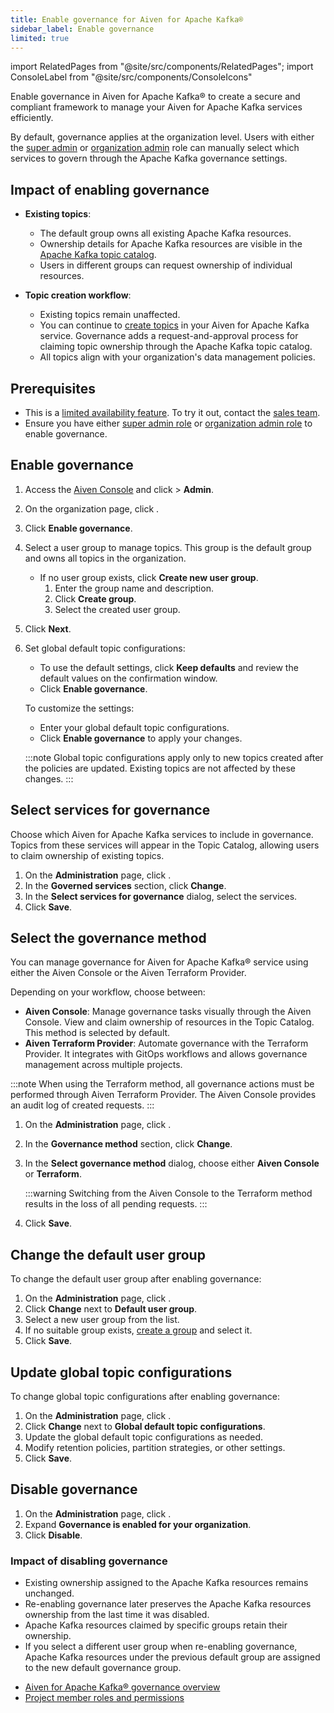 ```yaml
---
title: Enable governance for Aiven for Apache Kafka®
sidebar_label: Enable governance
limited: true
---
```


import RelatedPages from "@site/src/components/RelatedPages";
import ConsoleLabel from "@site/src/components/ConsoleIcons"

Enable governance in Aiven for Apache Kafka® to create a secure and compliant framework to manage your Aiven for Apache Kafka services efficiently.

By default, governance applies at the organization level. Users with either
the [super admin](/docs/platform/howto/manage-permissions#make-users-super-admin) or
[organization admin](/docs/platform/concepts/permissions#organization-roles) role
can manually select which services to govern through the Apache Kafka governance settings.

## Impact of enabling governance

- **Existing topics**:
  - The default group owns all existing Apache Kafka resources.
  - Ownership details for Apache Kafka resources are visible in the
    [Apache Kafka topic catalog](/docs/products/kafka/concepts/topic-catalog-overview).
  - Users in different groups can request ownership of individual resources.

- **Topic creation workflow**:
  - Existing topics remain unaffected.
  - You can continue to [create topics](/docs/products/kafka/howto/create-topic) in your
    Aiven for Apache Kafka service. Governance adds a request-and-approval process for
    claiming topic ownership through the Apache Kafka topic catalog.
  - All topics align with your organization's data management policies.

## Prerequisites

- This is a [limited availability feature](/docs/platform/concepts/service-and-feature-releases). To try
  it out, contact the [sales team](https://aiven.io/contact).
- Ensure you have either
  [super admin role](/docs/platform/howto/manage-permissions#make-users-super-admin)
  or [organization admin role](/docs/platform/concepts/permissions#organization-roles)
  to enable governance.


## Enable governance

1. Access the [Aiven Console](https://console.aiven.io/) and click
   <ConsoleLabel name="userinformation"/> > **Admin**.
1. On the organization page, click <ConsoleLabel name="governance"/>.
1. Click **Enable governance**.
1. Select a user group to manage topics. This group is the default group and
   owns all topics in the organization.
   - If no user group exists, click **Create new user group**.
     1. Enter the group name and description.
     1. Click **Create group**.
     1. Select the created user group.
1. Click **Next**.
1. Set global default topic configurations:
   - To use the default settings, click **Keep defaults** and review the default
     values on the confirmation window.
   - Click **Enable governance**.

   To customize the settings:

   - Enter your global default topic configurations.
   - Click **Enable governance** to apply your changes.

    :::note
    Global topic configurations apply only to new topics created after the policies are
    updated. Existing topics are not affected by these changes.
    :::

## Select services for governance

Choose which Aiven for Apache Kafka services to include in governance. Topics from
these services will appear in the Topic Catalog, allowing users to claim ownership of
existing topics.

1. On the **Administration** page, click <ConsoleLabel name="governance"/>.
1. In the **Governed services** section, click **Change**.
1. In the **Select services for governance** dialog, select the services.
1. Click **Save**.

## Select the governance method

You can manage governance for Aiven for Apache Kafka® service using either the
Aiven Console or the Aiven Terraform Provider.

Depending on your workflow, choose between:

- **Aiven Console**: Manage governance tasks visually through the Aiven Console. View
  and claim ownership of resources in the Topic Catalog. This method is selected by
  default.
- **Aiven Terraform Provider**: Automate governance with the Terraform Provider. It
  integrates with GitOps workflows and allows governance management across multiple
  projects.

:::note
When using the Terraform method, all governance actions must be performed through
Aiven Terraform Provider. The Aiven Console provides an audit log of created requests.
:::

1. On the **Administration** page, click <ConsoleLabel name="governance"/>.
1. In the **Governance method** section, click **Change**.
1. In the **Select governance method** dialog, choose either **Aiven Console** or
   **Terraform**.

   :::warning
   Switching from the Aiven Console to the Terraform method results in the loss
   of all pending requests.
   :::

1. Click **Save**.

## Change the default user group

To change the default user group after enabling governance:

1. On the **Administration** page, click <ConsoleLabel name="governance"/>.
1. Click **Change** next to **Default user group**.
1. Select a new user group from the list.
1. If no suitable group exists, [create a group](/docs/platform/howto/manage-groups#create-a-group)
   and select it.
1. Click **Save**.

## Update global topic configurations

To change global topic configurations after enabling governance:

1. On the **Administration** page, click <ConsoleLabel name="governance"/>.
1. Click **Change** next to **Global default topic configurations**.
1. Update the global default topic configurations as needed.
1. Modify retention policies, partition strategies, or other settings.
1. Click **Save**.

## Disable governance

1. On the **Administration** page, click <ConsoleLabel name="governance"/>.
1. Expand **Governance is enabled for your organization**.
1. Click **Disable**.

### Impact of disabling governance

- Existing ownership assigned to the Apache Kafka resources remains unchanged.
- Re-enabling governance later preserves the Apache Kafka resources ownership from
  the last time it was disabled.
- Apache Kafka resources claimed by specific groups retain their ownership.
- If you select a different user group when re-enabling governance,
  Apache Kafka resources under the previous default group are assigned to the
  new default governance group.

<RelatedPages/>

- [Aiven for Apache Kafka® governance overview](/docs/products/kafka/concepts/governance-overview)
- [Project member roles and permissions](/docs/platform/concepts/permissions)
